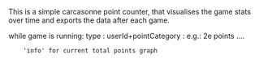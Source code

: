 This is a simple carcasonne point counter, that visualises the game stats over time and exports the data after each game.

while game is running:
type :  userId+pointCategory : e.g.: 2e
        points .... 

        'info' for current total points graph